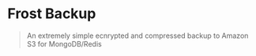 # Frost Backup

> An extremely simple ecnrypted and compressed backup to Amazon S3 for MongoDB/Redis 